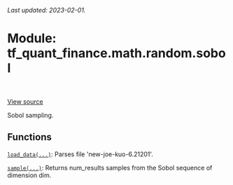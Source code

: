 <!--
This file is generated by a tool. Do not edit directly.
For open-source contributions the docs will be updated automatically.
-->

*Last updated: 2023-02-01.*

<div itemscope itemtype="http://developers.google.com/ReferenceObject">
<meta itemprop="name" content="tf_quant_finance.math.random.sobol" />
<meta itemprop="path" content="Stable" />
</div>

# Module: tf_quant_finance.math.random.sobol

<!-- Insert buttons and diff -->

<table class="tfo-notebook-buttons tfo-api" align="left">
</table>

<a target="_blank" href="https://github.com/google/tf-quant-finance/blob/master/tf_quant_finance/math/random_ops/sobol/__init__.py">View source</a>



Sobol sampling.



## Functions

[`load_data(...)`](../../../tf_quant_finance/math/random/sobol/load_data.md): Parses file 'new-joe-kuo-6.21201'.

[`sample(...)`](../../../tf_quant_finance/math/random/sobol/sample.md): Returns num_results samples from the Sobol sequence of dimension dim.

